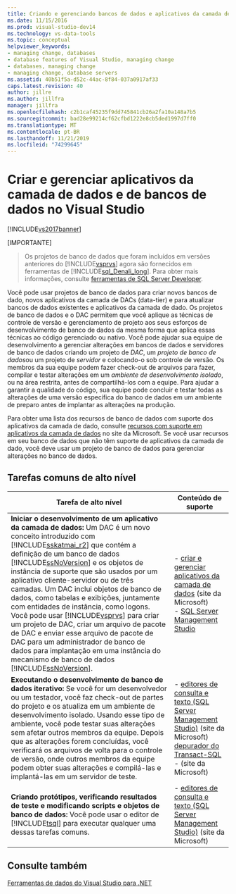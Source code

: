 ```yaml
---
title: Criando e gerenciando bancos de dados e aplicativos da camada de dados
ms.date: 11/15/2016
ms.prod: visual-studio-dev14
ms.technology: vs-data-tools
ms.topic: conceptual
helpviewer_keywords:
- managing change, databases
- database features of Visual Studio, managing change
- databases, managing change
- managing change, database servers
ms.assetid: 40b51f5a-d52c-44ac-8f84-037a0917af33
caps.latest.revision: 40
author: jillre
ms.author: jillfra
manager: jillfra
ms.openlocfilehash: c2b1caf45235f9dd745841cb26a2fa10a148a7b5
ms.sourcegitcommit: bad28e99214cf62cfbd1222e8cb5ded1997d7ff0
ms.translationtype: MT
ms.contentlocale: pt-BR
ms.lasthandoff: 11/21/2019
ms.locfileid: "74299645"
---
```

# <a name="creating-and-managing-databases-and-data-tier-applications-in-visual-studio"></a>Criar e gerenciar aplicativos da camada de dados e de bancos de dados no Visual Studio
[!INCLUDE[vs2017banner](../includes/vs2017banner.md)]

[IMPORTANTE]
> Os projetos de banco de dados que foram incluídos em versões anteriores do [!INCLUDE[vsprvs](../includes/vsprvs-md.md)] agora são fornecidos em ferramentas de [!INCLUDE[sql_Denali_long](../includes/sql-denali-long-md.md)]. Para obter mais informações, consulte [ferramentas de SQL Server Developer](https://go.microsoft.com/fwlink/?LinkId=228126).

 Você pode usar projetos de banco de dados para criar novos bancos de dado, novos aplicativos da camada de DACs (data-tier) e para atualizar bancos de dados existentes e aplicativos da camada de dado. Os projetos de banco de dados e o DAC permitem que você aplique as técnicas de controle de versão e gerenciamento de projeto aos seus esforços de desenvolvimento de banco de dados da mesma forma que aplica essas técnicas ao código gerenciado ou nativo. Você pode ajudar sua equipe de desenvolvimento a gerenciar alterações em bancos de dados e servidores de banco de dados criando um projeto de *DAC*, um *projeto de banco de dados*ou um projeto de *servidor* e colocando-o sob controle de versão. Os membros da sua equipe podem fazer check-out de arquivos para fazer, compilar e testar alterações em um *ambiente de desenvolvimento isolado*, ou na área restrita, antes de compartilhá-los com a equipe. Para ajudar a garantir a qualidade do código, sua equipe pode concluir e testar todas as alterações de uma versão específica do banco de dados em um ambiente de preparo antes de implantar as alterações na produção.

 Para obter uma lista dos recursos de banco de dados com suporte dos aplicativos da camada de dado, consulte [recursos com suporte em aplicativos da camada de dados](https://go.microsoft.com/fwlink/?LinkId=164239) no site da Microsoft. Se você usar recursos em seu banco de dados que não têm suporte de aplicativos da camada de dado, você deve usar um projeto de banco de dados para gerenciar alterações no banco de dados.

## <a name="common-high-level-tasks"></a>Tarefas comuns de alto nível

|Tarefa de alto nível|Conteúdo de suporte|
|----------------------|------------------------|
|**Iniciar o desenvolvimento de um aplicativo da camada de dados:** Um DAC é um novo conceito introduzido com [!INCLUDE[sskatmai_r2](../includes/sskatmai-r2-md.md)] que contém a definição de um banco de dados [!INCLUDE[ssNoVersion](../includes/ssnoversion-md.md)] e os objetos de instância de suporte que são usados por um aplicativo cliente-servidor ou de três camadas. Um DAC inclui objetos de banco de dados, como tabelas e exibições, juntamente com entidades de instância, como logons. Você pode usar [!INCLUDE[vsprvs](../includes/vsprvs-md.md)] para criar um projeto de DAC, criar um arquivo de pacote de DAC e enviar esse arquivo de pacote de DAC para um administrador de banco de dados para implantação em uma instância do mecanismo de banco de dados [!INCLUDE[ssNoVersion](../includes/ssnoversion-md.md)].|-   [criar e gerenciar aplicativos da camada de dados](https://go.microsoft.com/fwlink/?LinkId=160741) (site da Microsoft)<br />-   [SQL Server Management Studio](https://go.microsoft.com/fwlink/?LinkId=227328)|
|**Executando o desenvolvimento de banco de dados iterativo:** Se você for um desenvolvedor ou um testador, você faz check-out de partes do projeto e os atualiza em um ambiente de desenvolvimento isolado. Usando esse tipo de ambiente, você pode testar suas alterações sem afetar outros membros da equipe. Depois que as alterações forem concluídas, você verificará os arquivos de volta para o controle de versão, onde outros membros da equipe podem obter suas alterações e compilá-las e implantá-las em um servidor de teste.|-   [editores de consulta e texto (SQL Server Management Studio)](https://go.microsoft.com/fwlink/?LinkId=227327) (site da Microsoft)<br />[depurador do Transact-SQL](https://go.microsoft.com/fwlink/?LinkId=227324) -   (site da Microsoft)|
|**Criando protótipos, verificando resultados de teste e modificando scripts e objetos de banco de dados:** Você pode usar o editor de [!INCLUDE[tsql](../includes/tsql-md.md)] para executar qualquer uma dessas tarefas comuns.|-   [editores de consulta e texto (SQL Server Management Studio)](https://go.microsoft.com/fwlink/?LinkId=227327) (site da Microsoft)|

## <a name="see-also"></a>Consulte também
 [Ferramentas de dados do Visual Studio para .NET](../data-tools/visual-studio-data-tools-for-dotnet.md)
